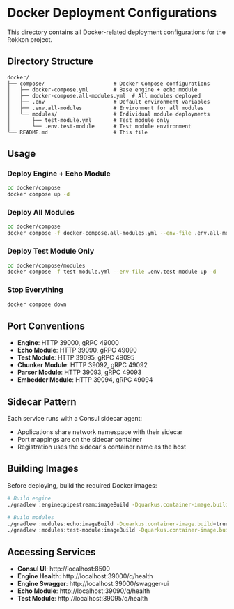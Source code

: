 # Docker Deployment Configurations

This directory contains all Docker-related deployment configurations for the Rokkon project.

## Directory Structure

```
docker/
├── compose/                      # Docker Compose configurations
│   ├── docker-compose.yml        # Base engine + echo module
│   ├── docker-compose.all-modules.yml  # All modules deployed
│   ├── .env                      # Default environment variables
│   ├── .env.all-modules          # Environment for all modules
│   └── modules/                  # Individual module deployments
│       ├── test-module.yml       # Test module only
│       └── .env.test-module      # Test module environment
└── README.md                     # This file
```

## Usage

### Deploy Engine + Echo Module
```bash
cd docker/compose
docker compose up -d
```

### Deploy All Modules
```bash
cd docker/compose
docker compose -f docker-compose.all-modules.yml --env-file .env.all-modules up -d
```

### Deploy Test Module Only
```bash
cd docker/compose/modules
docker compose -f test-module.yml --env-file .env.test-module up -d
```

### Stop Everything
```bash
docker compose down
```

## Port Conventions

- **Engine**: HTTP 39000, gRPC 49000
- **Echo Module**: HTTP 39090, gRPC 49090
- **Test Module**: HTTP 39095, gRPC 49095
- **Chunker Module**: HTTP 39092, gRPC 49092
- **Parser Module**: HTTP 39093, gRPC 49093
- **Embedder Module**: HTTP 39094, gRPC 49094

## Sidecar Pattern

Each service runs with a Consul sidecar agent:
- Applications share network namespace with their sidecar
- Port mappings are on the sidecar container
- Registration uses the sidecar's container name as the host

## Building Images

Before deploying, build the required Docker images:

```bash
# Build engine
./gradlew :engine:pipestream:imageBuild -Dquarkus.container-image.build=true

# Build modules
./gradlew :modules:echo:imageBuild -Dquarkus.container-image.build=true
./gradlew :modules:test-module:imageBuild -Dquarkus.container-image.build=true
```

## Accessing Services

- **Consul UI**: http://localhost:8500
- **Engine Health**: http://localhost:39000/q/health
- **Engine Swagger**: http://localhost:39000/swagger-ui
- **Echo Module**: http://localhost:39090/q/health
- **Test Module**: http://localhost:39095/q/health